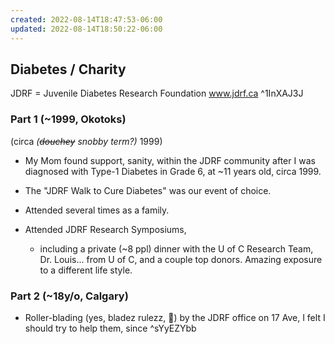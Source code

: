 ```yaml
---
created: 2022-08-14T18:47:53-06:00
updated: 2022-08-14T18:50:22-06:00
---
```

## Diabetes / Charity
JDRF = Juvenile Diabetes Research Foundation
www.jdrf.ca ^1InXAJ3J

### Part 1 (~1999, Okotoks)
(circa _(~~douchey~~ snobby term?)_ 1999)

- My Mom found support, sanity, within the JDRF community after I was diagnosed with Type-1 Diabetes in Grade 6, at ~11 years old, circa 1999.
- The "JDRF Walk to Cure Diabetes" was our event of choice.
- Attended several times as a family.

- Attended JDRF Research Symposiums, 
   - including a private (~8 ppl) dinner with the U of C Research Team, Dr. Louis... from U of C, and a couple top donors. Amazing exposure to a different life style.

### Part 2 (~18y/o, Calgary)

- Roller-blading (yes, bladez rulezz, 🔪) by the JDRF office on 17 Ave, I felt I should try to help them, since  ^sYyEZYbb